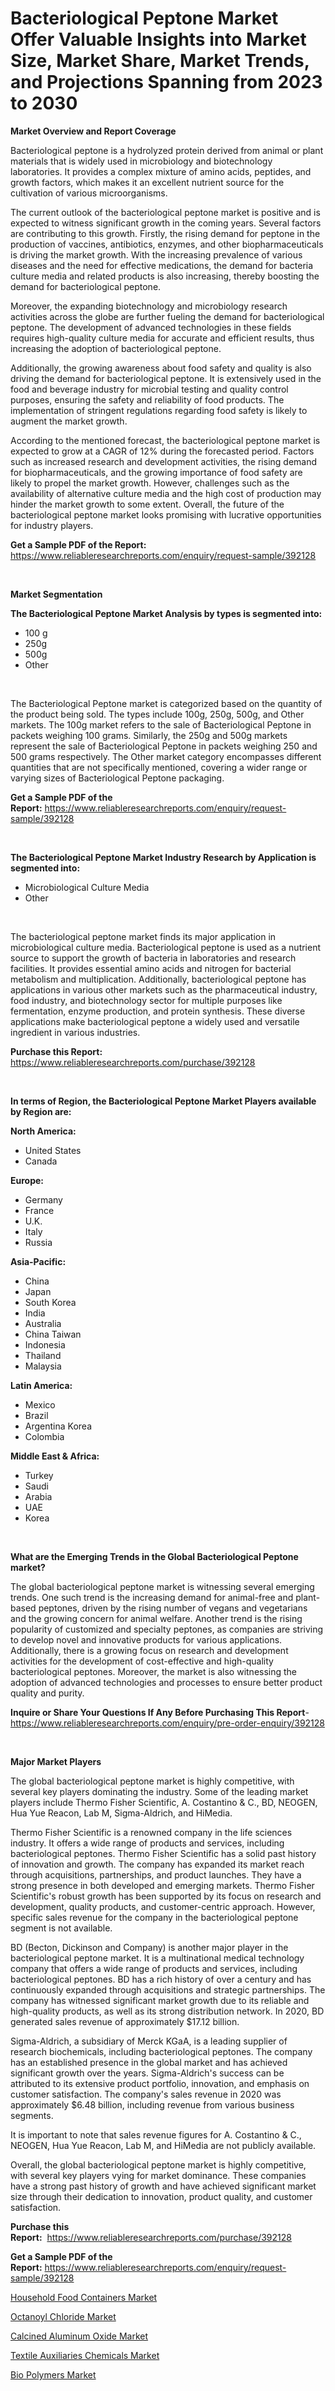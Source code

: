 <p><h1>Bacteriological Peptone Market Offer Valuable Insights into Market Size, Market Share, Market Trends, and Projections Spanning from 2023 to 2030</h1></p><p><strong>Market Overview and Report Coverage</strong></p>
<p><p>Bacteriological peptone is a hydrolyzed protein derived from animal or plant materials that is widely used in microbiology and biotechnology laboratories. It provides a complex mixture of amino acids, peptides, and growth factors, which makes it an excellent nutrient source for the cultivation of various microorganisms.</p><p>The current outlook of the bacteriological peptone market is positive and is expected to witness significant growth in the coming years. Several factors are contributing to this growth. Firstly, the rising demand for peptone in the production of vaccines, antibiotics, enzymes, and other biopharmaceuticals is driving the market growth. With the increasing prevalence of various diseases and the need for effective medications, the demand for bacteria culture media and related products is also increasing, thereby boosting the demand for bacteriological peptone.</p><p>Moreover, the expanding biotechnology and microbiology research activities across the globe are further fueling the demand for bacteriological peptone. The development of advanced technologies in these fields requires high-quality culture media for accurate and efficient results, thus increasing the adoption of bacteriological peptone.</p><p>Additionally, the growing awareness about food safety and quality is also driving the demand for bacteriological peptone. It is extensively used in the food and beverage industry for microbial testing and quality control purposes, ensuring the safety and reliability of food products. The implementation of stringent regulations regarding food safety is likely to augment the market growth.</p><p>According to the mentioned forecast, the bacteriological peptone market is expected to grow at a CAGR of 12% during the forecasted period. Factors such as increased research and development activities, the rising demand for biopharmaceuticals, and the growing importance of food safety are likely to propel the market growth. However, challenges such as the availability of alternative culture media and the high cost of production may hinder the market growth to some extent. Overall, the future of the bacteriological peptone market looks promising with lucrative opportunities for industry players.</p></p>
<p><strong>Get a Sample PDF of the Report:</strong> <a href="https://www.reliableresearchreports.com/enquiry/request-sample/392128">https://www.reliableresearchreports.com/enquiry/request-sample/392128</a></p>
<p>&nbsp;</p>
<p><strong>Market Segmentation</strong></p>
<p><strong>The Bacteriological Peptone Market Analysis by types is segmented into:</strong></p>
<p><ul><li>100 g</li><li>250g</li><li>500g</li><li>Other</li></ul></p>
<p>&nbsp;</p>
<p><p>The Bacteriological Peptone market is categorized based on the quantity of the product being sold. The types include 100g, 250g, 500g, and Other markets. The 100g market refers to the sale of Bacteriological Peptone in packets weighing 100 grams. Similarly, the 250g and 500g markets represent the sale of Bacteriological Peptone in packets weighing 250 and 500 grams respectively. The Other market category encompasses different quantities that are not specifically mentioned, covering a wider range or varying sizes of Bacteriological Peptone packaging.</p></p>
<p><strong>Get a Sample PDF of the Report:</strong>&nbsp;<a href="https://www.reliableresearchreports.com/enquiry/request-sample/392128">https://www.reliableresearchreports.com/enquiry/request-sample/392128</a></p>
<p>&nbsp;</p>
<p><strong>The Bacteriological Peptone Market Industry Research by Application is segmented into:</strong></p>
<p><ul><li>Microbiological Culture Media</li><li>Other</li></ul></p>
<p>&nbsp;</p>
<p><p>The bacteriological peptone market finds its major application in microbiological culture media. Bacteriological peptone is used as a nutrient source to support the growth of bacteria in laboratories and research facilities. It provides essential amino acids and nitrogen for bacterial metabolism and multiplication. Additionally, bacteriological peptone has applications in various other markets such as the pharmaceutical industry, food industry, and biotechnology sector for multiple purposes like fermentation, enzyme production, and protein synthesis. These diverse applications make bacteriological peptone a widely used and versatile ingredient in various industries.</p></p>
<p><strong>Purchase this Report:</strong>&nbsp; <a href="https://www.reliableresearchreports.com/purchase/392128">https://www.reliableresearchreports.com/purchase/392128</a></p>
<p>&nbsp;</p>
<p><strong>In terms of Region, the Bacteriological Peptone Market Players available by Region are:</strong></p>
<p>
    <p> <strong> North America: </strong>
        <ul>
            <li>United States</li>
            <li>Canada</li>
        </ul>
        </p> 
    <p> <strong> Europe: </strong>
        <ul>
            <li>Germany</li>
            <li>France</li>
            <li>U.K.</li>
            <li>Italy</li>
            <li>Russia</li>
        </ul>
        </p> 
    <p> <strong> Asia-Pacific: </strong>
        <ul>
            <li>China</li>
            <li>Japan</li>
            <li>South Korea</li>
            <li>India</li>
            <li>Australia</li>
            <li>China Taiwan</li>
            <li>Indonesia</li>
            <li>Thailand</li>
            <li>Malaysia</li>
        </ul>
        </p> 
    <p> <strong> Latin America: </strong>
        <ul>
            <li>Mexico</li>
            <li>Brazil</li>
            <li>Argentina Korea</li>
            <li>Colombia</li>
        </ul>
        </p> 
    <p> <strong> Middle East & Africa: </strong>
        <ul>
            <li>Turkey</li>
            <li>Saudi</li>
            <li>Arabia</li>
            <li>UAE</li>
            <li>Korea</li>
        </ul>
    </p>
    </p>
<p>&nbsp;</p>
<p><strong>What are the Emerging Trends in the Global Bacteriological Peptone market?</strong></p>
<p><p>The global bacteriological peptone market is witnessing several emerging trends. One such trend is the increasing demand for animal-free and plant-based peptones, driven by the rising number of vegans and vegetarians and the growing concern for animal welfare. Another trend is the rising popularity of customized and specialty peptones, as companies are striving to develop novel and innovative products for various applications. Additionally, there is a growing focus on research and development activities for the development of cost-effective and high-quality bacteriological peptones. Moreover, the market is also witnessing the adoption of advanced technologies and processes to ensure better product quality and purity.</p></p>
<p><strong>Inquire or Share Your Questions If Any Before Purchasing This Report</strong>- <a href="https://www.reliableresearchreports.com/enquiry/pre-order-enquiry/392128">https://www.reliableresearchreports.com/enquiry/pre-order-enquiry/392128</a></p>
<p>&nbsp;</p>
<p><strong>Major Market Players</strong></p>
<p><p>The global bacteriological peptone market is highly competitive, with several key players dominating the industry. Some of the leading market players include Thermo Fisher Scientific, A. Costantino & C., BD, NEOGEN, Hua Yue Reacon, Lab M, Sigma-Aldrich, and HiMedia. </p><p>Thermo Fisher Scientific is a renowned company in the life sciences industry. It offers a wide range of products and services, including bacteriological peptones. Thermo Fisher Scientific has a solid past history of innovation and growth. The company has expanded its market reach through acquisitions, partnerships, and product launches. They have a strong presence in both developed and emerging markets. Thermo Fisher Scientific's robust growth has been supported by its focus on research and development, quality products, and customer-centric approach. However, specific sales revenue for the company in the bacteriological peptone segment is not available.</p><p>BD (Becton, Dickinson and Company) is another major player in the bacteriological peptone market. It is a multinational medical technology company that offers a wide range of products and services, including bacteriological peptones. BD has a rich history of over a century and has continuously expanded through acquisitions and strategic partnerships. The company has witnessed significant market growth due to its reliable and high-quality products, as well as its strong distribution network. In 2020, BD generated sales revenue of approximately $17.12 billion.</p><p>Sigma-Aldrich, a subsidiary of Merck KGaA, is a leading supplier of research biochemicals, including bacteriological peptones. The company has an established presence in the global market and has achieved significant growth over the years. Sigma-Aldrich's success can be attributed to its extensive product portfolio, innovation, and emphasis on customer satisfaction. The company's sales revenue in 2020 was approximately $6.48 billion, including revenue from various business segments.</p><p>It is important to note that sales revenue figures for A. Costantino & C., NEOGEN, Hua Yue Reacon, Lab M, and HiMedia are not publicly available.</p><p>Overall, the global bacteriological peptone market is highly competitive, with several key players vying for market dominance. These companies have a strong past history of growth and have achieved significant market size through their dedication to innovation, product quality, and customer satisfaction.</p></p>
<p><strong>Purchase this Report:</strong>&nbsp;&nbsp;<a href="https://www.reliableresearchreports.com/purchase/392128">https://www.reliableresearchreports.com/purchase/392128</a></p>
<p></p>
<p><strong>Get a Sample PDF of the Report:</strong>&nbsp;<a href="https://www.reliableresearchreports.com/enquiry/request-sample/392128">https://www.reliableresearchreports.com/enquiry/request-sample/392128</a></p>
<p><p><a href="https://medium.com/@birdielynch645/household-food-containers-market-analysis-its-cagr-market-segmentation-and-global-industry-f8f99244a365">Household Food Containers Market</a></p><p><a href="https://medium.com/@kelsitorphy644/octanoyl-chloride-market-size-market-outlook-and-market-forecast-2023-to-2030-9f65e0771e2d">Octanoyl Chloride Market</a></p><p><a href="https://medium.com/@boydsmitham726/calcined-aluminum-oxide-market-outlook-industry-overview-and-forecast-2023-to-2030-1dc46fe64c1f">Calcined Aluminum Oxide Market</a></p><p><a href="https://medium.com/@royalhoeger626/textile-auxiliaries-chemicals-market-share-evolution-and-market-growth-trends-2023-2030-e5d71ffb7837">Textile Auxiliaries Chemicals Market</a></p><p><a href="https://medium.com/@jerrodhilll68/bio-polymers-market-outlook-industry-overview-and-forecast-2023-to-2030-1606554d67c3">Bio Polymers Market</a></p></p>